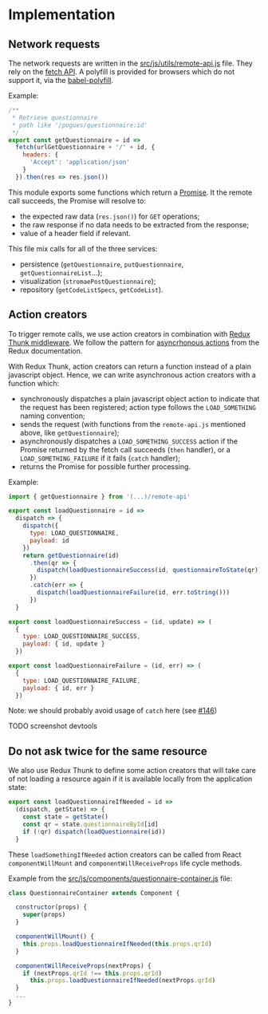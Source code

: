 # Implementation

## Network requests

The network requests are written in the [src/js/utils/remote-api.js](https://github.com/InseeFr/Pogues/blob/master/src/js/utils/remote-api.js) file. They rely on the [fetch API](https://developer.mozilla.org/en-US/docs/Web/API/Fetch_API). A polyfill is provided for browsers which do not support it, via the [babel-polyfill](https://github.com/InseeFr/Pogues/blob/d28a7f67894479807f6b3d1c45b1b24883a556c4/src/js/main.js#L11).

Example:
```javascript
/**
 * Retrieve questionnaire
 * path like '/pogues/questionnaire:id'
 */
export const getQuestionnaire = id =>
  fetch(urlGetQuestionnaire + '/' + id, {
    headers: {
      'Accept': 'application/json'
    }
  }).then(res => res.json())
```

This module exports some functions which return a [Promise](https://developer.mozilla.org/en-US/docs/Web/JavaScript/Reference/Global_Objects/Promise). It the remote call succeeds, the Promise will resolve to:
- the expected raw data (`res.json()`) for `GET` operations;
- the raw response if no data needs to be extracted from the response;
- value of a header field if relevant.

This file mix calls for all of the three services:
- persistence (`getQuestionnaire`, `putQuestionnaire`, `getQuestionnaireList`...);
- visualization (`stromaePostQuestionnaire`);
- repository (`getCodeListSpecs`,  `getCodeList`).

## Action creators

To trigger remote calls, we use action creators in combination with [Redux Thunk middleware](https://github.com/gaearon/redux-thunk). We follow the pattern for [asyncrhonous actions](http://redux.js.org/docs/advanced/AsyncActions.html#async-action-creators) from the Redux documentation.

With Redux Thunk, action creators can return a function instead of a plain javascript object. Hence, we can write asynchronous action creators with a function which:
- synchronously dispatches a plain javascript object action to indicate that the request has been registered; action type follows the `LOAD_SOMETHING` naming convention;
- sends the request (with functions from the `remote-api.js` mentioned above, like `getQuestionnaire`);
- asynchronously dispatches a `LOAD_SOMETHING_SUCCESS` action if the Promise returned by the fetch call succeeds (`then` handler), or a `LOAD_SOMETHING_FAILURE` if it fails (`catch` handler);
- returns the Promise for possible further processing.

Example:
```javascript
import { getQuestionnaire } from '(...)/remote-api'

export const loadQuestionnaire = id =>
  dispatch => {
    dispatch({
      type: LOAD_QUESTIONNAIRE,
      payload: id
    })
    return getQuestionnaire(id)
      .then(qr => {
        dispatch(loadQuestionnaireSuccess(id, questionnaireToState(qr)))
      })
      .catch(err => {
        dispatch(loadQuestionnaireFailure(id, err.toString()))
      })
  }

export const loadQuestionnaireSuccess = (id, update) => (
  {
    type: LOAD_QUESTIONNAIRE_SUCCESS,
    payload: { id, update }
  })

export const loadQuestionnaireFailure = (id, err) => (
  {
    type: LOAD_QUESTIONNAIRE_FAILURE,
    payload: { id, err }
  })  
```

Note: we should probably avoid usage of `catch` here (see [#146](https://github.com/InseeFr/Pogues/issues/146))

TODO screenshot devtools


## Do not ask twice for the same resource

We also use Redux Thunk to define some action creators that will take care of not loading a resource again if it is available locally from the application state:

```javascript
export const loadQuestionnaireIfNeeded = id =>
  (dispatch, getState) => {
    const state = getState()
    const qr = state.questionnaireById[id]
    if (!qr) dispatch(loadQuestionnaire(id))
  }
```

These `loadSomethingIfNeeded` action creators can be called from React `componentWillMount` and `componentWillReceiveProps` life cycle methods.

Example from the [src/js/components/questionnaire-container.js](https://github.com/InseeFr/Pogues/blob/master/src/js/components/questionnaire-container.js) file:

```javascript
class QuestionnaireContainer extends Component {

  constructor(props) {
    super(props)
  }

  componentWillMount() {
    this.props.loadQuestionnaireIfNeeded(this.props.qrId)
  }

  componentWillReceiveProps(nextProps) {
    if (nextProps.qrId !== this.props.qrId)
      this.props.loadQuestionnaireIfNeeded(nextProps.qrId)
  }
  ...
}
```